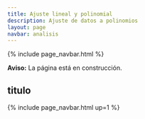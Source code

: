 ```yaml
---
title: Ajuste lineal y polinomial
description: Ajuste de datos a polinomios
layout: page
navbar: analisis
---
```



{% include page_navbar.html %}

<div class="alert alert-danger" role="alert" >
  <strong>Aviso:</strong> La página está en construcción.
</div>

## titulo


{% include page_navbar.html up=1 %}
